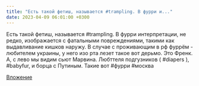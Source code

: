 ```yaml
---
title: "Есть такой фетиш, называется #trampling. В фурри и..."
date: 2023-04-09 06:01:00 +0300
---
```


Есть такой фетиш, называется #trampling. В фурри интерпретации, не редко, изображается с фатальными повреждениями, такими как выдавливание кишков наружу. В случае с проживающим в рф фуррём - любителем украины, у него изо рта лезет такое вот дерьмо.
Это Френк. А, с лево мы видим сьют Марвина. Любттеля подгузников ( #diapers ), #babyfur, и борца с Путиным.
Такие вот #фурри #москва

[Вложение](/assets/vk_photos/3/2JGoFDz1LSU.jpg)
